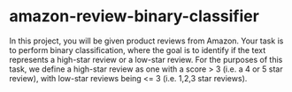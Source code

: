 # amazon-review-binary-classifier

In this project, you will be given product reviews from Amazon. Your task is to perform binary classification, where the goal is to identify if the text represents a high-star review or a low-star review. For the purposes of this task, we define a high-star review as one with a score > 3 (i.e. a 4 or 5 star review), with low-star reviews being <= 3 (i.e. 1,2,3 star reviews).
